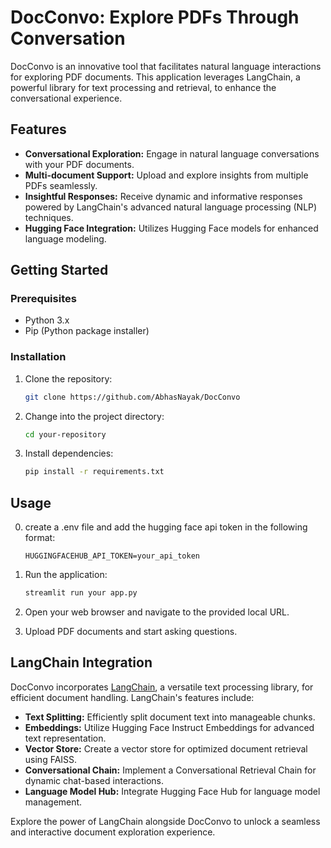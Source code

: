 # DocConvo: Explore PDFs Through Conversation

DocConvo is an innovative tool that facilitates natural language interactions for exploring PDF documents. This application leverages LangChain, a powerful library for text processing and retrieval, to enhance the conversational experience.

## Features

- **Conversational Exploration:** Engage in natural language conversations with your PDF documents.
- **Multi-document Support:** Upload and explore insights from multiple PDFs seamlessly.
- **Insightful Responses:** Receive dynamic and informative responses powered by LangChain's advanced natural language processing (NLP) techniques.
- **Hugging Face Integration:** Utilizes Hugging Face models for enhanced language modeling.

## Getting Started

### Prerequisites

- Python 3.x
- Pip (Python package installer)

### Installation

1. Clone the repository:

    ```bash
    git clone https://github.com/AbhasNayak/DocConvo
    ```

2. Change into the project directory:

    ```bash
    cd your-repository
    ```

3. Install dependencies:

    ```bash
    pip install -r requirements.txt
    ```

## Usage

0. create a .env file and add the hugging face api token in the following format:

    ```
    HUGGINGFACEHUB_API_TOKEN=your_api_token
    ```

2. Run the application:

    ```bash
    streamlit run your app.py
    ```

3. Open your web browser and navigate to the provided local URL.

4. Upload PDF documents and start asking questions.

## LangChain Integration

DocConvo incorporates [LangChain](https://langchain.ai/), a versatile text processing library, for efficient document handling. LangChain's features include:

- **Text Splitting:** Efficiently split document text into manageable chunks.
- **Embeddings:** Utilize Hugging Face Instruct Embeddings for advanced text representation.
- **Vector Store:** Create a vector store for optimized document retrieval using FAISS.
- **Conversational Chain:** Implement a Conversational Retrieval Chain for dynamic chat-based interactions.
- **Language Model Hub:** Integrate Hugging Face Hub for language model management.

Explore the power of LangChain alongside DocConvo to unlock a seamless and interactive document exploration experience.
